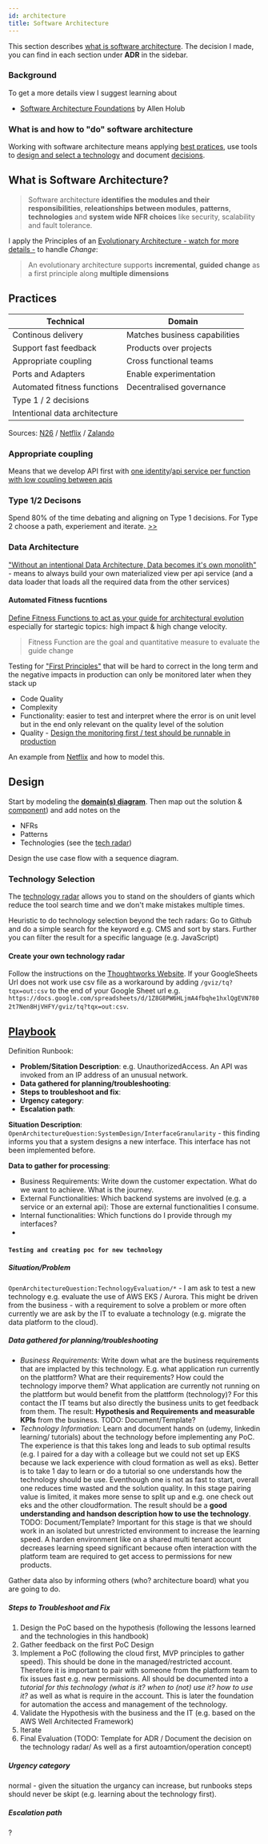 ```yaml
---
id: architecture
title: Software Architecture
---
```


This section describes [what is software architecture](#software-architecture). The decision I made, you can find in each section under **ADR** in the sidebar.

### Background

To get a more details view I suggest learning about

- [Software Architecture Foundations](https://www.linkedin.com/learning/software-architecture-foundations?u=2108001) by Allen Holub

### What is and how to "do" software architecture

Working with software architecture means applying [best pratices](#practices), use tools to [design and select a technology](#design) and document [decisions](#documentation-adrs).

## What is Software Architecture?

> Software architecture **identifies the modules and their responsibilities**, **releationships between modules**, **patterns**, **technologies** and **system wide NFR choices** like security, scalability and fault tolerance.

I apply the Principles of an [Evolutionary Architecture - watch for more details -](https://www.youtube.com/watch?v=8bEsNT7jdC4&t=112s&index=57&list=WL) to handle _Change_:

> An evolutionary architecture supports **incremental**, **guided change** as a first principle along **multiple dimensions**

## Practices

| Technical                     | Domain                        |
| ----------------------------- | ----------------------------- |
| Continous delivery            | Matches business capabilities |
| Support fast feedback         | Products over projects        |
| Appropriate coupling          | Cross functional teams        |
| Ports and Adapters            | Enable experimentation        |
| Automated fitness functions   | Decentralised governance      |
| Type 1 / 2 decisions          |                               |
| Intentional data architecture |                               |

Sources: [N26](https://www.youtube.com/watch?v=8bEsNT7jdC4&t=112s&index=57&list=WL) / [Netflix](https://www.slideshare.net/SuudhanRangarajan/netflix-play-api-why-we-built-an-evolutionary-architecture/15?src=clipshare) / [Zalando](https://github.com/denseidel/engineering-principles)

### Appropriate coupling

Means that we develop API first with [one identity](https://www.slideshare.net/SuudhanRangarajan/netflix-play-api-why-we-built-an-evolutionary-architecture/14?src=clipshare)/[api service per function with low coupling between apis](https://www.slideshare.net/SuudhanRangarajan/netflix-play-api-why-we-built-an-evolutionary-architecture/15?src=clipshare)

### Type 1/2 Decisons

Spend 80% of the time debating and aligning on Type 1 decisions. For Type 2 choose a path, experiement and iterate. [>>](https://www.slideshare.net/SuudhanRangarajan/netflix-play-api-why-we-built-an-evolutionary-architecture/23?src=clipshare)

### Data Architecture

["Without an intentional Data Architecture, Data becomes it's own monolith"](https://www.slideshare.net/SuudhanRangarajan/netflix-play-api-why-we-built-an-evolutionary-architecture/63?src=clipshare) - means to always build your own materialized view per api service (and a data loader that loads all the required data from the other services)

#### Automated Fitness fucntions

[Define Fitness Functions to act as your guide for architectural evolution](https://www.slideshare.net/SuudhanRangarajan/netflix-play-api-why-we-built-an-evolutionary-architecture/88?src=clipshare) especially for startegic topics: high impact & high change velocity.

> Fitness Function are the goal and quantitative measure to evaluate the guide change

Testing for ["First Principles"](https://medium.com/developers-writing/my-take-on-evolutionary-architecture-f761d45e75b9) that will be hard to correct in the long term and the negative impacts in production can only be monitored later when they stack up

- Code Quality
- Complexity
- Functionality: easier to test and interpret where the error is on unit level but in the end only relevant on the quality level of the solution
- Quality - [Design the monitoring first / test should be runnable in production](http://benjiweber.co.uk/blog/2015/03/02/monitoring-check-smells/)

An example from [Netflix](https://www.slideshare.net/SuudhanRangarajan/netflix-play-api-why-we-built-an-evolutionary-architecture/83?src=clipsharse) and how to model this.

## Design

Start by modeling the **[domain(s) diagram](https://docs.google.com/drawings/d/1kwtMhXe-3YLrqlLa-MoE84U-lDr-k5Z6qtlWgCuvHkk/edit)**. Then map out the solution & [component](http://plantuml.com/component-diagram)\) and add notes on the

- NFRs
- Patterns
- Technologies (see the [tech radar](techradar.md))

Design the use case flow with a sequence diagram.

### Technology Selection

The [technology radar](techradar.md) allows you to stand on the shoulders of giants which reduce the tool search time and we don't make mistakes multiple times.

Heuristic to do technology selection beyond the tech radars: Go to Github and do a simple search for the keyword e.g. CMS and sort by stars. Further you can filter the result for a specific language (e.g. JavaScript)

#### Create your own technology radar

Follow the instructions on the [Thoughtworks Website](https://www.thoughtworks.com/radar/how-to-byor). If your GoogleSheets Url does not work use csv file as a workaround by adding `/gviz/tq?tqx=out:csv` to the end of your Google Sheet url e.g. `https://docs.google.com/spreadsheets/d/1Z8G8PW6HLjmA4fbqhe1hxlQgEVN7802t7Nen8HjVHFY/gviz/tq?tqx=out:csv`.

## [Playbook](https://wa.aws.amazon.com/wat.concept.playbook.en.html)

Definition Runbook:

- **Problem/Sitation Description**: e.g. UnauthorizedAccess. An API was invoked from an IP address of an unusual network.
- **Data gathered for planning/troubleshooting**:
- **Steps to troubleshoot and fix**:
- **Urgency category**:
- **Escalation path**:

**Situation Description**: `OpenArchitectureQuestion:SystemDesign/InterfaceGranularity` - this finding informs you that a system designs a new interface. This interface has not been implemented before.

**Data to gather for processing**:

- Business Requirements: Write down the customer expectation. What do we want to achieve. What is the journey.
- External Functionalities: Which backend systems are involved (e.g. a service or an external api): Those are external functionalities I consume.
- Internal functionalities: Which functions do I provide through my interfaces?
-

#### `Testing and creating poc for new technology`

##### Situation/Problem

`OpenArchitectureQuestion:TechnologyEvaluation/*` - I am ask to test a new technology e.g. evaluate the use of AWS EKS / Aurora. This might be driven from the business - with a requirement to solve a problem or more often currently we are ask by the IT to evaluate a technology (e.g. migrate the data platform to the cloud).

##### Data gathered for planning/troubleshooting

- _Business Requirements:_ Write down what are the business requirements that are implacted by this technology. E.g. what application run currently on the plattform? What are their requirements? How could the technology imporve them? What application are currently not running on the plattform but would benefit from the plattform (technology)? For this contact the IT teams but also directly the business units to get feedback from them. The result: **Hypothesis and Requirements and measurable KPIs** from the business. TODO: Document/Template?
- _Technology Information:_ Learn and document hands on (udemy, linkedin learning/ tutorials) about the technology before implementing any PoC. The experience is that this takes long and leads to sub optimal results (e.g. I paired for a day with a colleage but we could not set up EKS because we lack experience with cloud formation as well as eks). Better is to take 1 day to learn or do a tutorial so one understands how the technology should be use. Eventhough one is not as fast to start, overall one reduces time wasted and the solution quality. In this stage pairing value is limited, it makes more sense to split up and e.g. one check out eks and the other cloudformation. The result should be a **good understanding and handson description how to use the technology**. TODO: Document/Template?
  Important for this stage is that we should work in an isolated but unrestricted environment to increase the learning speed. A harden environment like on a shared multi tenant account decreases learning speed significant because often interaction with the platform team are required to get access to permissions for new products.

Gather data also by informing others (who? architecture board) what you are going to do.

##### Steps to Troubleshoot and Fix

1. Design the PoC based on the hypothesis (following the lessons learned and the technologies in this handbook)
2. Gather feedback on the first PoC Design
3. Implement a PoC (following the cloud first, MVP principles to gather speed). This should be done in the managed/restricted account. Therefore it is important to pair with someone from the platform team to fix issues fast e.g. new permissions. All should be documented into a _tutorial for this technology (what is it? when to (not) use it? how to use it?_ as well as what is require in the account. This is later the foundation for automation the access and management of the technology.
4. Validate the Hypothesis with the business and the IT (e.g. based on the AWS Well Architected Framework)
5. Iterate
6. Final Evaluation (TODO: Template for ADR / Document the decision on the technology radar/ As well as a first autoamtion/operation concept)

##### Urgency category

normal - given the situation the urgancy can increase, but runbooks steps should never be skipt (e.g. learning about the technology first).

##### Escalation path

?
